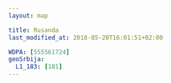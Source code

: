 ```yaml
---
layout: map

title: Rusanda
last_modified_at: 2018-05-20T16:01:51+02:00

WDPA: [555561724]
geoSrbija:
  L1_183: [181]
---
```

